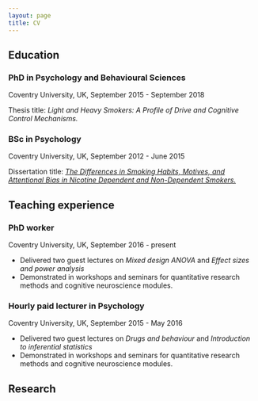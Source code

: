 ```yaml
---
layout: page
title: CV
---
```


## Education 
 ### PhD in Psychology and Behavioural Sciences 
 Coventry University, UK, September 2015 - September 2018
 
 Thesis title: _Light and Heavy Smokers: A Profile of Drive and Cognitive Control Mechanisms._

 ### BSc in Psychology 
 Coventry University, UK, September 2012 - June 2015 
 
 Dissertation title: [_The Differences in Smoking Habits, Motives, and Attentional Bias in Nicotine Dependent and Non-Dependent Smokers._](https://www.researchgate.net/publication/296623691_The_Difference_in_Smoking_Motives_Habits_and_Attentional_Bias_in_Nicotine_Dependent_and_Non-Dependent_Smokers)
 
## Teaching experience 
 ### PhD worker 
 Coventry University, UK, September 2016 - present 
 - Delivered two guest lectures on _Mixed design ANOVA_ and _Effect sizes and power analysis_
 - Demonstrated in workshops and seminars for quantitative research methods and cognitive neuroscience modules. 
 
 ### Hourly paid lecturer in Psychology 
 Coventry University, UK, September 2015 - May 2016 
 - Delivered two guest lectures on _Drugs and behaviour_ and _Introduction to inferential statistics_
 - Demonstrated in workshops and seminars for quantitative research methods and cognitive neuroscience modules. 
 
## Research 
